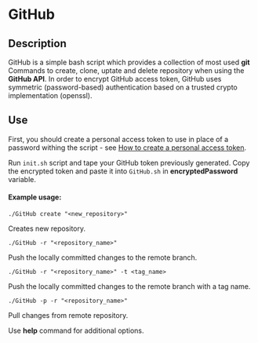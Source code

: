 # GitHub

## Description

GitHub is a simple bash script which provides a collection of most used **git** Commands to create, clone, uptate and delete repository when using the **GitHub API**.
In order to encrypt GitHub access token, GitHub uses symmetric (password-based) authentication based on a trusted crypto implementation (openssl).

## Use

First, you should create a personal access token to use in place of a password withing the script - see [How to create a personal access token](https://docs.github.com/en/authentication/keeping-your-account-and-data-secure/creating-a-personal-access-token).

Run `init.sh` script and tape your GitHub token previously generated. Copy the encrypted token and paste it into `GitHub.sh` in **encryptedPassword** variable.

#### Example usage:

```console
./GitHub create "<new_repository>"
```
Creates new repository.

```console
./GitHub -r "<repository_name>"
```
Push the locally committed changes to the remote branch.

```console
./GitHub -r "<repository_name>" -t <tag_name>
```
Push the locally committed changes to the remote branch with a tag name.

```console
./GitHub -p -r "<repository_name>"
```

Pull changes from remote repository.

Use **help** command for additional options.